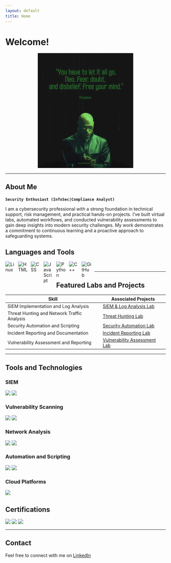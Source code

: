 ```yaml
---
layout: default
title: Home
---
```


# Welcome!

<div style="text-align: center;">
  <img src="assets/icons/morpheus.gif" alt="Animated Computer" style="width: 300px; height: auto;">
</div>

---

## About Me
**`Security Enthusiast (InfoSec|Compliance Analyst)`**

I am a cybersecurity professional with a strong foundation in technical support, risk management, and practical hands-on projects. I’ve built virtual labs, automated workflows, and conducted vulnerability assessments to gain deep insights into modern security challenges. My work demonstrates a commitment to continuous learning and a proactive approach to safeguarding systems.

## Languages and Tools

<img align="left" alt="Linux" width="30px" style="padding-right:10px;" src="https://cdn.jsdelivr.net/gh/devicons/devicon/icons/linux/linux-original.svg" />
<img align="left" alt="HTML" width="30px" style="padding-right:10px;" src="https://cdn.jsdelivr.net/gh/devicons/devicon/icons/html5/html5-plain.svg" />
<img align="left" alt="CSS" width="30px" style="padding-right:10px;" src="https://cdn.jsdelivr.net/gh/devicons/devicon/icons/css3/css3-plain.svg" />
<img align="left" alt="JavaScript" width="30px" style="padding-right:10px;" src="https://cdn.jsdelivr.net/gh/devicons/devicon/icons/javascript/javascript-plain.svg" />
<img align="left" alt="Python" width="30px" style="padding-right:10px;" src="https://cdn.jsdelivr.net/gh/devicons/devicon/icons/python/python-plain.svg" />
<img align="left" alt="C++" width="30px" style="padding-right:10px;" src="https://cdn.jsdelivr.net/gh/devicons/devicon/icons/cplusplus/cplusplus-line.svg" />
<img align="left" alt="GitHub" width="30px" style="padding-right:10px;" src="https://cdn.jsdelivr.net/gh/devicons/devicon/icons/github/github-original.svg" />
<br />

---

## Featured Labs and Projects

| **Skill**                                   | **Associated Projects**                           |
|---------------------------------------------|--------------------------------------------------|
| SIEM Implementation and Log Analysis        | [SIEM & Log Analysis Lab](labs/siem-log-analysis.md)                 |
| Threat Hunting and Network Traffic Analysis | [Threat Hunting Lab](labs/threat-hunting.md)                 |
| Security Automation and Scripting           | [Security Automation Lab](labs/security-automation.md) |
| Incident Reporting and Documentation        | [Incident Reporting Lab](labs/incident-reporting-lab.md)                 |
| Vulnerability Assessment and Reporting      | [Vulnerability Assessment Lab](labs/vulnerability-management.md) |

---

## Tools and Technologies

### SIEM
<div>
    <img src="https://img.shields.io/badge/-Microsoft_Sentinel-0078D4?&style=for-the-badge&logo=Microsoft&logoColor=white" />
    <img src="https://img.shields.io/badge/-Splunk-000000?&style=for-the-badge&logo=Splunk&logoColor=white" />
</div>

### Vulnerability Scanning
<div>
    <img src="https://img.shields.io/badge/-Nessus-1f77b4?&style=for-the-badge&logo=tenable&logoColor=white" />
    <img src="https://img.shields.io/badge/-OpenVAS-009639?&style=for-the-badge&logo=openvpn&logoColor=white" />
</div>

### Network Analysis
<div>
  <img src="https://img.shields.io/badge/-Wireshark-1679A7?&style=for-the-badge&logo=Wireshark&logoColor=white" />
  <img src="https://img.shields.io/badge/-Zeek-777BB4?&style=for-the-badge&logo=Zeek&logoColor=white" />  
</div>

### Automation and Scripting
<div>
    <img src="https://img.shields.io/badge/-Python-3776AB?&style=for-the-badge&logo=python&logoColor=white" />
    <img src="https://img.shields.io/badge/-Bash-4EAA25?&style=for-the-badge&logo=gnubash&logoColor=white" />
</div>

### Cloud Platforms
<div>
     <img src="https://img.shields.io/badge/-Microsoft%20Azure-0078D4?&style=for-the-badge&logo=microsoftazure&logoColor=white" />  
</div>

## Certifications
<div>
    <img src="https://img.shields.io/badge/-Security%2B-FF0000?&style=for-the-badge&logo=CompTIA&logoColor=white" />
    <img src="https://img.shields.io/badge/-Network%2B-007ACC?&style=for-the-badge&logo=CompTIA&logoColor=white" />
    <img src="https://img.shields.io/badge/-Certified%20Ethical%20Hacker%20(in%20progress)-purple?&style=for-the-badge&logo=hack-the-box&logoColor=white" />
</div>

---

## Contact
Feel free to connect with me on [LinkedIn](https://www.linkedin.com/in/cdanes1)

###
